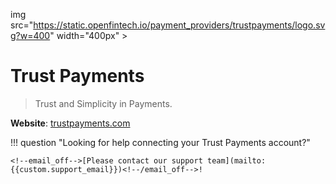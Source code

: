 img src="https://static.openfintech.io/payment_providers/trustpayments/logo.svg?w=400" width="400px" >

# Trust Payments

> Trust and Simplicity in Payments.

**Website**: [trustpayments.com](https://www.trustpayments.com/)

!!! question "Looking for help connecting your Trust Payments account?"

    <!--email_off-->[Please contact our support team](mailto:{{custom.support_email}})<!--/email_off-->!
